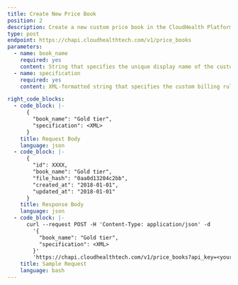 ```yaml
---
title: Create New Price Book
position: 2
description: Create a new custom price book in the CloudHealth Platform that specifies custom billing rules for your customers.
type: post
endpoint: https://chapi.cloudhealthtech.com/v1/price_books
parameters:
  - name: book_name
    required: yes
    content: String that specifies the unique display name of the custom price book.
  - name: specification
    required: yes
    content: XML-formatted string that specifies the custom billing rules of the price book. See [Understand Format of Price Book Specification](#price-book_understand-format-of-price-book-specification).

right_code_blocks:
  - code_block: |-
      {
        "book_name": "Gold tier",
        "specification": <XML>
      }
    title: Request Body
    language: json
  - code_block: |-
      {
        "id": XXXX,
        "book_name": "Gold tier",
        "file_hash": "0aa0d13204c2bb",
        "created_at": "2018-01-01",
        "updated_at": "2018-01-01"
      }
    title: Response Body
    language: json
  - code_block: |-
      curl --request POST -H 'Content-Type: application/json' -d
        '{
          "book_name": "Gold tier",
          "specification": <XML>
        }'
        'https://chapi.cloudhealthtech.com/v1/price_books?api_key=<your_api_key>'
    title: Sample Request
    language: bash
---
```

